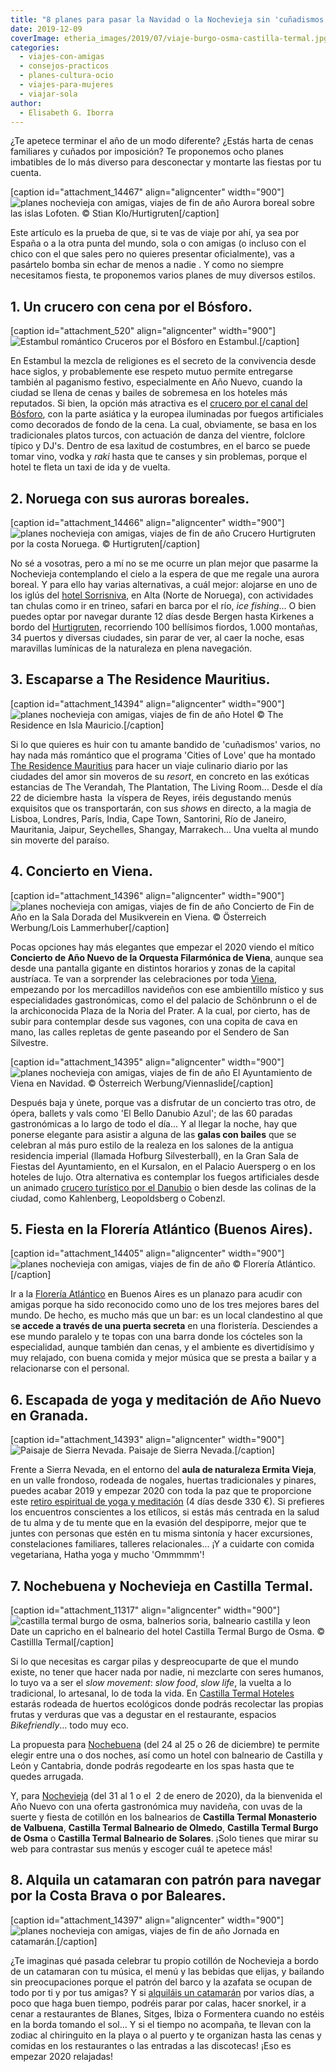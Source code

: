 ```yaml
---
title: "8 planes para pasar la Navidad o la Nochevieja sin 'cuñadismos'"
date: 2019-12-09
coverImage: etheria_images/2019/07/viaje-burgo-osma-castilla-termal.jpg
categories: 
  - viajes-con-amigas
  - consejos-practicos
  - planes-cultura-ocio
  - viajes-para-mujeres
  - viajar-sola
author: 
  - Elisabeth G. Iborra
---
```


¿Te apetece terminar el año de un modo diferente? ¿Estás harta de cenas familiares y 
cuñados por imposición? Te proponemos ocho planes imbatibles de lo más diverso para 
desconectar y montarte las fiestas por tu cuenta. 

\[caption id="attachment\_14467" align="aligncenter" width="900"\]![planes nochevieja con amigas, viajes de fin de año](etheria_images/2019/12/planes-nochevieja-lofoten-900x579.jpg "Aurora boreal sobre las islas Lofoten.") Aurora boreal sobre las islas Lofoten. © Stian Klo/Hurtigruten\[/caption\]

Este artículo es la prueba de que, si te vas de viaje por ahí, ya sea por España o a la otra punta del mundo, sola o con amigas (o incluso con el chico con el que sales pero no quieres presentar oficialmente), vas a pasártelo bomba sin echar de menos a nadie . Y como no siempre necesitamos fiesta, te proponemos varios planes de muy diversos estilos.

## 1\. Un crucero con cena por el Bósforo.

\[caption id="attachment\_520" align="aligncenter" width="900"\]![Estambul romántico](etheria_images/2018/05/ESTAMBUL-BOSFORO-1024x683.jpg "Cruceros por el Bósforo en Estambul.") Cruceros por el Bósforo en Estambul.\[/caption\]

En Estambul la mezcla de religiones es el secreto de la convivencia desde hace siglos, y probablemente ese respeto mutuo permite entregarse también al paganismo festivo, especialmente en Año Nuevo, cuando la ciudad se llena de cenas y bailes de sobremesa en los hoteles más reputados. Si bien, la opción más atractiva es el [crucero por el canal del Bósforo](https://www.viator.com/es-AR/tours/Istanbul/Istanbul-New-Year-2019-Dinner-Cruise/d585-86377P19?mcid=56757), con la parte asiática y la europea iluminadas por fuegos artificiales como decorados de fondo de la cena. La cual, obviamente, se basa en los tradicionales platos turcos, con actuación de danza del vientre, folclore típico y DJ's. Dentro de esa laxitud de costumbres, en el barco se puede tomar vino, vodka y _raki_ hasta que te canses y sin problemas, porque el hotel te fleta un taxi de ida y de vuelta.

## 2\. Noruega con sus auroras boreales.

\[caption id="attachment\_14466" align="aligncenter" width="900"\]![planes nochevieja con amigas, viajes de fin de año](etheria_images/2019/12/planes-nochevieja-hurtigruten-900x601.jpg "Crucero Hurtigruten por la costa Noruega.") Crucero Hurtigruten por la costa Noruega. © Hurtigruten\[/caption\]

No sé a vosotras, pero a mí no se me ocurre un plan mejor que pasarme la Nochevieja contemplando el cielo a la espera de que me regale una aurora boreal. Y para ello hay varias alternativas, a cuál mejor: alojarse en uno de los iglús del [hotel Sorrisniva](https://sorrisniva.no), en Alta (Norte de Noruega), con actividades tan chulas como ir en trineo, safari en barca por el río, _ice fishing_... O bien puedes optar por navegar durante 12 días desde Bergen hasta Kirkenes a bordo del [Hurtigruten](https://www.hurtigrutenspain.com/noruega/viajes-clasicos/bergen-kirkenes-bergen/), recorriendo 100 bellísimos fiordos, 1.000 montañas, 34 puertos y diversas ciudades, sin parar de ver, al caer la noche, esas maravillas lumínicas de la naturaleza en plena navegación.

## 3\. Escaparse a The Residence Mauritius.

\[caption id="attachment\_14394" align="aligncenter" width="900"\]![planes nochevieja con amigas, viajes de fin de año](etheria_images/2019/11/planes-nochevieja-the-residence-mauricio-900x600.jpg "Hotel The Residence en Isla Mauricio.") Hotel © The Residence en Isla Mauricio.\[/caption\]

Si lo que quieres es huir con tu amante bandido de 'cuñadismos' varios, no hay nada más romántico que el programa 'Cities of Love' que ha montado [The Residence Mauritius](https://www.cenizaro.com/theresidence/mauritius) para hacer un viaje culinario diario por las ciudades del amor sin moveros de su _resort_, en concreto en las exóticas estancias de The Verandah, The Plantation, The Living Room... Desde el día 22 de diciembre hasta  la víspera de Reyes, iréis degustando menús exquisitos que os transportarán, con sus _shows_ en directo, a la magia de Lisboa, Londres, París, India, Cape Town, Santorini, Río de Janeiro, Mauritania, Jaipur, Seychelles, Shangay, Marrakech… Una vuelta al mundo sin moverte del paraíso.

## 4\. Concierto en Viena.

\[caption id="attachment\_14396" align="aligncenter" width="900"\]![planes nochevieja con amigas, viajes de fin de año](etheria_images/2019/11/planes-nochevieja-concierto-viena-900x602.jpg "Concierto de Fin de Año en la Sala Dorada del Musikverein en Viena.") Concierto de Fin de Año en la Sala Dorada del Musikverein en Viena. © Österreich Werbung/Lois Lammerhuber\[/caption\]

Pocas opciones hay más elegantes que empezar el 2020 viendo el mítico **Concierto de Año Nuevo de la Orquesta Filarmónica de Viena**, aunque sea desde una pantalla gigante en distintos horarios y zonas de la capital austríaca. Te van a sorprender las celebraciones por toda [Viena](https://www.wien.info/es), empezando por los mercadillos navideños con ese ambientillo místico y sus especialidades gastronómicas, como el del palacio de Schönbrunn o el de la archiconocida Plaza de la Noria del Prater. A la cual, por cierto, has de subir para contemplar desde sus vagones, con una copita de cava en mano, las calles repletas de gente paseando por el Sendero de San Silvestre.

\[caption id="attachment\_14395" align="aligncenter" width="900"\]![planes nochevieja con amigas, viajes de fin de año](etheria_images/2019/11/planes-nochevieja-viena-900x599.jpg "El Ayuntamiento de Viena en Navidad.") El Ayuntamiento de Viena en Navidad. © Österreich Werbung/Viennaslide\[/caption\]

Después baja y únete, porque vas a disfrutar de un concierto tras otro, de ópera, ballets y vals como 'El Bello Danubio Azul'; de las 60 paradas gastronómicas a lo largo de todo el día… Y al llegar la noche, hay que ponerse elegante para asistir a alguna de las **galas con bailes** que se celebran al más puro estilo de la realeza en los salones de la antigua residencia imperial (llamada Hofburg Silvesterball), en la Gran Sala de Fiestas del Ayuntamiento, en el Kursalon, en el Palacio Auersperg o en los hoteles de lujo. Otra alternativa es contemplar los fuegos artificiales desde un animado [crucero turístico por el Danubio](https://www.ddsg-blue-danube.at/themecruises/?lang=en) o bien desde las colinas de la ciudad, como Kahlenberg, Leopoldsberg o Cobenzl.

## 5\. Fiesta en la Florería Atlántico (Buenos Aires).

\[caption id="attachment\_14405" align="aligncenter" width="900"\]![planes nochevieja con amigas, viajes de fin de año](etheria_images/2019/11/8-planes-nochevieja-floreria-atlantico-900x903.jpg "Florería Atlántico.") © Florería Atlántico.\[/caption\]

Ir a la [Florería Atlántico](http://www.floreriaatlantico.com.ar) en Buenos Aires es un planazo para acudir con amigas porque ha sido reconocido como uno de los tres mejores bares del mundo. De hecho, es mucho más que un bar: es un local clandestino al que s**e accede a través de una puerta secreta** en una floristería. Desciendes a ese mundo paralelo y te topas con una barra donde los cócteles son la especialidad, aunque también dan cenas, y el ambiente es divertidísimo y muy relajado, con buena comida y mejor música que se presta a bailar y a relacionarse con el personal.

## 6\. Escapada de yoga y meditación de Año Nuevo en Granada.

\[caption id="attachment\_14393" align="aligncenter" width="900"\]![](etheria_images/2019/11/planes-nochevieja-sierra-nevada-900x600.jpg "Paisaje de Sierra Nevada.") Paisaje de Sierra Nevada.\[/caption\]

Frente a Sierra Nevada, en el entorno del **aula de naturaleza Ermita Vieja**, en un valle frondoso, rodeada de nogales, huertas tradicionales y pinares, puedes acabar 2019 y empezar 2020 con toda la paz que te proporcione este [retiro espiritual de yoga y meditación](https://www.bookyogaretreats.com/es/genoveva-martinez-lopez/4-dias-retiro-de-fin-de-ano-yoga-y-meditacion-en-granada-espana) (4 días desde 330 €). Si prefieres los encuentros conscientes a los etílicos, si estás más centrada en la salud de tu alma y de tu mente que en la evasión del despiporre, mejor que te juntes con personas que estén en tu misma sintonía y hacer excursiones, constelaciones familiares, talleres relacionales... ¡Y a cuidarte con comida vegetariana, Hatha yoga y mucho 'Ommmmm'!

## 7\. Nochebuena y Nochevieja en Castilla Termal.

\[caption id="attachment\_11317" align="aligncenter" width="900"\]![castilla termal burgo de osma, balnerios soria, balneario castilla y leon](etheria_images/2019/07/viaje-burgo-osma-castilla-termal.jpg "Date un capricho en el balneario del hotel Castilla Termal Burgo de Osma") Date un capricho en el balneario del hotel Castilla Termal Burgo de Osma. © Castillla Termal\[/caption\]

Si lo que necesitas es cargar pilas y despreocuparte de que el mundo existe, no tener que hacer nada por nadie, ni mezclarte con seres humanos, lo tuyo va a ser el _slow movement_: _slow food_, _slow life_, la vuelta a lo tradicional, lo artesanal, lo de toda la vida. En [Castilla Termal Hoteles](https://www.castillatermal.com) estarás rodeada de huertos ecológicos donde podrás recolectar las propias frutas y verduras que vas a degustar en el restaurante, espacios _Bikefriendly_… todo muy eco.

La propuesta para [Nochebuena](https://www.castillatermal.com/ofertas/nochebuena/) (del 24 al 25 o 26 de diciembre) te permite elegir entre una o dos noches, así como un hotel con balneario de Castilla y León y Cantabria, donde podrás regodearte en los spas hasta que te quedes arrugada.

Y, para [Nochevieja](https://www.castillatermal.com/ofertas/nochevieja/) (del 31 al 1 o el  2 de enero de 2020), da la bienvenida el Año Nuevo con una oferta gastronómica muy navideña, con uvas de la suerte y fiesta de cotillón en los balnearios de **Castilla Termal Monasterio de Valbuena**, **Castilla Termal Balneario de Olmedo**, **Castilla Termal Burgo de Osma** o **Castilla Termal Balneario de Solares**. ¡Solo tienes que mirar su web para contrastar sus menús y escoger cuál te apetece más!

## 8\. Alquila un catamaran con patrón para navegar por la Costa Brava o por Baleares.

\[caption id="attachment\_14397" align="aligncenter" width="900"\]![planes nochevieja con amigas, viajes de fin de año](etheria_images/2019/11/nochevieja-catamaran-900x507.jpg "Jornada en catamarán.") Jornada en catamarán.\[/caption\]

¿Te imaginas qué pasada celebrar tu propio cotillón de Nochevieja a bordo de un catamaran con tu música, el menú y las bebidas que elijas, y bailando sin preocupaciones porque el patrón del barco y la azafata se ocupan de todo por ti y por tus amigas? Y si [alquiláis un catamarán](https://navegandoencatamaran.com) por varios días, a poco que haga buen tiempo, podréis parar por calas, hacer snorkel, ir a cenar a restaurantes de Blanes, Sitges, Ibiza o Formentera cuando no estéis en la borda tomando el sol... Y si el tiempo no acompaña, te llevan con la zodiac al chiringuito en la playa o al puerto y te organizan hasta las cenas y comidas en los restaurantes o las entradas a las discotecas! ¡Eso es empezar 2020 relajadas!
